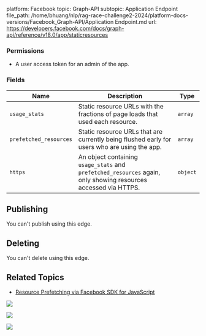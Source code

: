 platform: Facebook
topic: Graph-API
subtopic: Application Endpoint
file_path: /home/bhuang/nlp/rag-race-challenge2-2024/platform-docs-versions/Facebook_Graph-API/Application Endpoint.md
url: https://developers.facebook.com/docs/graph-api/reference/v18.0/app/staticresources

### Permissions

* A user access token for an admin of the app.
    

### Fields

| Name | Description | Type |
| --- | --- | --- |
| `usage_stats` | Static resource URLs with the fractions of page loads that used each resource. | `array` |
| `prefetched_resources` | Static resource URLs that are currently being flushed early for users who are using the app. | `array` |
| `https` | An object containing `usage_stats` and `prefetched_resources` again, only showing resources accessed via HTTPS. | `object` |

## Publishing

You can't publish using this edge.

## Deleting

You can't delete using this edge.

## Related Topics

* [Resource Prefetching via Facebook SDK for JavaScript](https://developers.facebook.com/docs/reference/javascript/FB.Canvas.Prefetcher.addStaticResource)
    

![](https://www.facebook.com/tr?id=675141479195042&ev=PageView&noscript=1)

![](https://www.facebook.com/tr?id=574561515946252&ev=PageView&noscript=1)

![](https://www.facebook.com/tr?id=1754628768090156&ev=PageView&noscript=1)